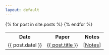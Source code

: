 ```yaml
---
layout: default
---
```

<table>
  <tr>
    <th> Date </th>
    <th> Paper </th>
    <th> Notes  </th>
  </tr>
  {% for post in site.posts %}
  <tr>
    <td>
      {{ post.datel }}
    </td>
    <td>
      <a href="{{ post.link }}" target="_blank"> {{ post.title }} </a>
    </td>
    <td>
      [<a href="{{ post.url }}">Notes</a>]
    </td>
  </tr>
  {% endfor %}
</table>

